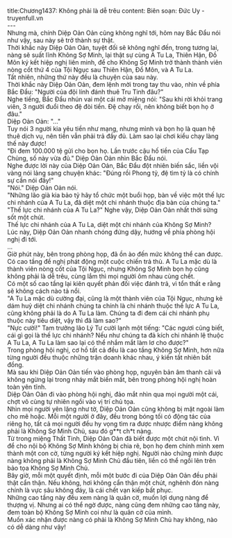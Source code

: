 title:Chương1437: Không phải là dễ trêu
content:
Biên soạn: Đức Uy - truyenfull.vn<br>---<br>Nhưng mà, chính Diệp Oản Oản cũng không nghĩ tới, hôm nay Bắc Đẩu nói như vậy, sau này sẽ trở thành sự thật.<br>Thời khắc này Diệp Oản Oản, tuyệt đối sẽ không nghĩ đến, trong tương lai, nàng sẽ suất lĩnh Không Sợ Minh, lại thật sự cùng A Tu La, Thiên Hận, Đồ Môn ký kết hiệp nghị liên minh, để cho Không Sợ Minh trở thành thành viên nòng cốt thứ 4 của Tội Ngục sau Thiên Hận, Đồ Môn, và A Tu La.<br>Tất nhiên, những thứ này đều là chuyện của sau này.<br>Thời khắc này Diệp Oản Oản, đem lệnh mời trong tay thu vào, nhìn về phía Bắc Đẩu: "Người của đội lính đánh thuê Tru Tinh đâu?"<br>Nghe tiếng, Bắc Đẩu nhún vai một cái mở miệng nói: "Sau khi rời khỏi trang viên, 3 người đuổi theo đệ đòi tiền. Đệ chạy rồi, nên không biết bọn họ ở đâu."<br>Diệp Oản Oản: "..."<br>Tuy nói 3 người kia yêu tiền như mạng, nhưng mình và bọn họ là quan hệ thuê dịch vụ, nên tiền vẫn phải trả đầy đủ. Làm sao lại chơi kiểu chạy làng thế này được!<br>"Đi đem 100.000 tệ gửi cho bọn họ. Lần trước cậu hố tiền của Cẩu Tạp Chủng, số này vừa đủ." Diệp Oản Oản nhìn Bắc Đẩu nói.<br>Nghe được lời này của Diệp Oản Oản, Bắc Đẩu đột nhiên biến sắc, liền vội vàng nói lảng sang chuyện khác: "Đúng rồi Phong tỷ, đệ tìm tỷ là có chính sự cần nói đấy!"<br>"Nói." Diệp Oản Oản nói.<br>"Những lão già kia bảo tỷ hãy tổ chức một buổi họp, bàn về việc một thế lực chi nhánh của A Tu La, đã diệt một chi nhánh thuộc địa bàn của chúng ta."<br>"Thế lực chi nhánh của A Tu La?" Nghe vậy, Diệp Oản Oản nhất thời sửng sốt một chút.<br>Thế lực chi nhánh của A Tu La, diệt một chi nhánh của Không Sợ Minh?<br>Lúc này, Diệp Oản Oản nhanh chóng đứng dậy, hướng về phía phòng hội nghị đi tới.<br>...<br>Giờ phút này, bên trong phòng họp, đã ồn ào đến mức không thể can được.<br>Có cao tầng đề nghị phát động một cuộc chiến trả thù. A Tu La mặc dù là thành viên nòng cốt của Tội Ngục, nhưng Không Sợ Minh bọn họ cũng không phải là dễ trêu, cùng lắm thì mọi người ôm nhau cùng chết.<br>Có một số cao tầng lại kiên quyết phản đối việc đánh trả, vì tổn thất e rằng sẽ không cách nào tả nổi.<br>"A Tu La mặc dù cường đại, cũng là một thành viên của Tội Ngục, nhưng kẻ dám huỷ diệt chi nhánh chúng ta chính là chi nhánh thuộc thế lực A Tu La, cũng không phải là do A Tu La làm. Chúng ta đi đem cái chi nhánh phụ thuộc này tiêu diệt, vậy thì đã làm sao?"<br>"Nực cười!" Tam trưởng lão Lý Tư cười lạnh một tiếng: "Các ngươi cũng biết, cái gì gọi là thế lực chi nhánh? Nếu như chúng ta đả kích chi nhánh lệ thuộc A Tu La, A Tu La làm sao lại có thể nhắm mắt làm lơ cho được?"<br>Trong phòng hội nghị, cơ hồ tất cả đều là cao tầng Không Sợ Minh, hơn nữa từng người đều thuộc những trận doanh khác nhau, ý kiến tất nhiên bất đồng.<br>Mà sau khi Diệp Oản Oản tiến vào phòng họp, nguyên bản âm thanh cãi vã không ngừng lại trong nháy mắt biến mất, bên trong phòng hội nghị hoàn toàn yên tĩnh.<br>Diệp Oản Oản đi vào phòng hội nghị, đảo mắt nhìn qua mọi người một cái, chợt vô cùng tự nhiên ngồi vào vị trí chủ tọa.<br>Nhìn mọi người yên lặng như tờ, Diệp Oản Oản cũng không bị mặt ngoài làm cho mê hoặc. Mỗi một người ở đây, đều trong bóng tối có động tác của riêng họ, tất cả mọi người đều hy vọng tìm ra được nhược điểm nàng không phải là Không Sợ Minh Chủ, sau đó g**t ch*t nàng.<br>Từ trong miệng Thất Tinh, Diệp Oản Oản đã biết được một chút nội tình. Vì để cho nội bộ Không Sợ Minh không bị chia rẽ, bọn họ đem chính mình xem thành một con cờ, từng người ký kết hiệp nghị. Người nào chứng minh được nàng không phải là Không Sợ Minh Chủ đầu tiên, liền có thể ngồi lên trên bảo tọa Không Sợ Minh Chủ.<br>Bây giờ, mỗi một quyết định, mỗi một bước đi của Diệp Oản Oản đều phải thật cẩn thận. Nếu không, hơi không cẩn thận một chút, nghênh đón nàng chính là vực sâu không đáy, là cái chết vạn kiếp bất phục.<br>Những cao tầng này đều xem nàng là quân cờ, muốn lợi dụng nàng để thượng vị. Nhưng ai có thể ngờ được, nàng cũng đem những cao tầng này, đem toàn bộ Không Sợ Minh coi như là quân cờ của mình.<br>Muốn xác nhận được nàng có phải là Không Sợ Minh Chủ hay không, nào có dễ dàng như vậy!